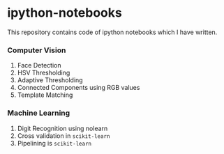 # ipython-notebooks

This repository contains code of ipython notebooks which I have written.

### Computer Vision
1. Face Detection
2. HSV Thresholding
3. Adaptive Thresholding
4. Connected Components using RGB values
5. Template Matching

### Machine Learning

1. Digit Recognition using nolearn
2. Cross validation in `scikit-learn`
3. Pipelining is `scikit-learn`
